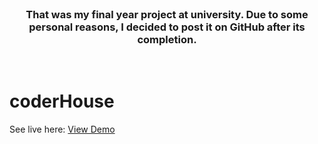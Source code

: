 <br />
<h3 align="center">That was my final year project at university. Due to some personal reasons, I decided to post it on GitHub after its completion.</h3>
<br />

# coderHouse

See live here: <a href="https://ultralord.me/">View Demo</a>
